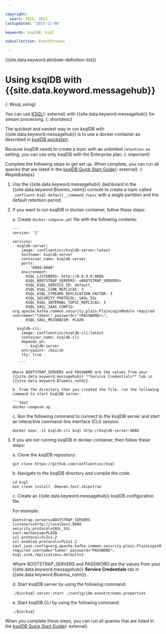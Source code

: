 ```yaml
---

copyright:
  years: 2015, 2023
lastupdated: "2023-11-06"

keywords: ksqlDB, ksql

subcollection: EventStreams

---
```


{{site.data.keyword.attribute-definition-list}}

# Using ksqlDB with {{site.data.keyword.messagehub}}
{: #ksql_using}

You can use [KSQL](https://github.com/confluentinc/ksql){: external} with {{site.data.keyword.messagehub}} for stream processing. 
{: shortdesc}

The quickest and easiest way to run ksqlDB with {{site.data.keyword.messagehub}} is to use a docker container as described in [ksqlDB quickstart](https://ksqldb.io/quickstart.html). 

Because ksqlDB needs to create a topic with an unlimited `retention.ms` setting, you can use only ksqlDB with the Enterprise plan.
{: important}

Complete the following steps to get set up. When complete, you can run all queries that are listed in the [ksqlDB Quick Start Guide](https://ksqldb.io/quickstart.html#quickstart-content){: external}. {: #kqsldbsteps}

1. Use the {{site.data.keyword.messagehub}} dashboard in the {{site.data.keyword.Bluemix_notm}} console to create a topic called `_confluent-ksql-default__command_topic` with a single partition and the default retention period.

2. If you want to run ksqlDB in docker container, follow these steps:
   
    a. Create `docker-compose.yml` file with the following contents:
    
    ```text
    ---
    version: '2'

    services:
      ksqldb-server:
        image: confluentinc/ksqldb-server:latest
        hostname: ksqldb-server
        container_name: ksqldb-server
        ports:
          - "8088:8088"
        environment:
          KSQL_LISTENERS: http://0.0.0.0:8088
          KSQL_BOOTSTRAP_SERVERS: <BOOTSTRAP_SERVERS>
          KSQL_KSQL_SERVICE_ID: default_
          KSQL_KSQL_SINK_REPLICAS: 3
          KSQL_KSQL_STREAMS_REPLICATION_FACTOR: 3
          KSQL_SECURITY_PROTOCOL: SASL_SSL
          KSQL_KSQL_INTERNAL_TOPIC_REPLICAS: 3
          KSQL_SASL_JAAS_CONFIG: org.apache.kafka.common.security.plain.PlainLoginModule required username=\"token\" password=\"<PASSWORD>\";
          KSQL_SASL_MECHANISM: PLAIN

      ksqldb-cli:
        image: confluentinc/ksqldb-cli:latest
        container_name: ksqldb-cli
        depends_on:
          - ksqldb-server
        entrypoint: /bin/sh
        tty: true
    
       ```
    
    Where BOOTSTRAP_SERVERS and PASSWORD are the values from your {{site.data.keyword.messagehub}} **Service Credentials** tab in {{site.data.keyword.Bluemix_notm}}.

    b. From the directory that you created the file, run the following command to start ksqlDB server.
    
    ```text
    docker-compose up
    ```

    c. Run the following command to connect to the ksqlDB server and start an interactive command-line interface (CLI) session. 
    
    ```text
    docker exec -it ksqldb-cli ksql http://ksqldb-server:8088
    ```

3. If you are not running ksqlDB in docker container, then follow these steps:
 
    a. Clone the ksqlDB repository:
    
    ```text
    git clone https://github.com/confluentinc/ksql
    ```

    b. Navigate to the ksqlDB directory and compile the code. 
    
    ```text
    cd ksql
    mvn clean install -Dmaven.test.skip=true
    ```
    
    c. Create an {{site.data.keyword.messagehub}} ksqlDB configuration file.

    For example:
    
    ```text
    bootstrap.servers=BOOTSTRAP_SERVERS
    listeners=http://localhost:8088
    security.protocol=SASL_SSL
    sasl.mechanism=PLAIN
    ssl.protocol=TLSv1.2
    ssl.enabled.protocols=TLSv1.2
    sasl.jaas.config=org.apache.kafka.common.security.plain.PlainLoginModule required username="token" password="PASSWORD";
    ksql.sink.replications.default=3
    ```
    
    Where BOOTSTRAP_SERVERS and PASSWORD are the values from your {{site.data.keyword.messagehub}} **Service Credentials** tab in {{site.data.keyword.Bluemix_notm}}.

    d. Start ksqlDB server by using the following command:
    
    ```text
    ./bin/ksql-server-start ./config/ibm-eventstreams.properties
    ```
    
    e. Start ksqlDB CLI by using the following command:
    
    ```text
    ./bin/ksql
    ```

When you complete these steps, you can run all queries that are listed in the [ksqlDB Quick Start Guide](https://ksqldb.io/quickstart.html#quickstart-content){: external}.
